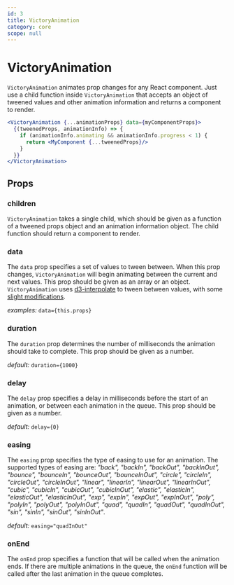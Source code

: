 ```yaml
---
id: 3
title: VictoryAnimation
category: core
scope: null
---
```

# VictoryAnimation

`VictoryAnimation` animates prop changes for any React component. Just use a child function inside `VictoryAnimation` that accepts an object of tweened values and other animation information and returns a component to render.

```jsx
<VictoryAnimation {...animationProps} data={myComponentProps}>
  {(tweenedProps, animationInfo) => {
    if (animationInfo.animating && animationInfo.progress < 1) {
      return <MyComponent {...tweenedProps}/>
    }
  }}
</VictoryAnimation>
```

## Props

### children

`VictoryAnimation` takes a single child, which should be given as a function of a tweened props object and an animation information object. The child function should return a component to render.

### data

The `data` prop specifies a set of values to tween between. When this prop changes, `VictoryAnimation` will begin animating between the current and next values. This prop should be given as an array or an object. `VictoryAnimation` uses [d3-interpolate] to tween between values, with some [slight modifications].

*examples:* `data={this.props}`

### duration

The `duration` prop determines the number of milliseconds the animation should take to complete. This prop should be given as a number.

*default:* `duration={1000}`

### delay

The `delay` prop specifies a delay in milliseconds before the start of an animation, or between each animation in the queue. This prop should be given as a number.

*default:* `delay={0}`

### easing

The `easing` prop specifies the type of easing to use for an animation. The supported types of easing are: *"back", "backIn", "backOut", "backInOut", "bounce", "bounceIn", "bounceOut", "bounceInOut", "circle", "circleIn", "circleOut", "circleInOut", "linear", "linearIn", "linearOut", "linearInOut", "cubic", "cubicIn", "cubicOut", "cubicInOut", "elastic", "elasticIn", "elasticOut", "elasticInOut", "exp", "expIn", "expOut", "expInOut", "poly", "polyIn", "polyOut", "polyInOut", "quad", "quadIn", "quadOut", "quadInOut", "sin", "sinIn", "sinOut", "sinInOut"*.

*default:* `easing="quadInOut"`

### onEnd

The `onEnd` prop specifies a function that will be called when the animation ends. If there are multiple animations in the queue, the `onEnd` function will be called after the last animation in the queue completes.

[d3-interpolate]: https://github.com/d3/d3-interpolate
[slight modifications]: https://github.com/FormidableLabs/victory-core/blob/master/src/victory-animation/util.js
